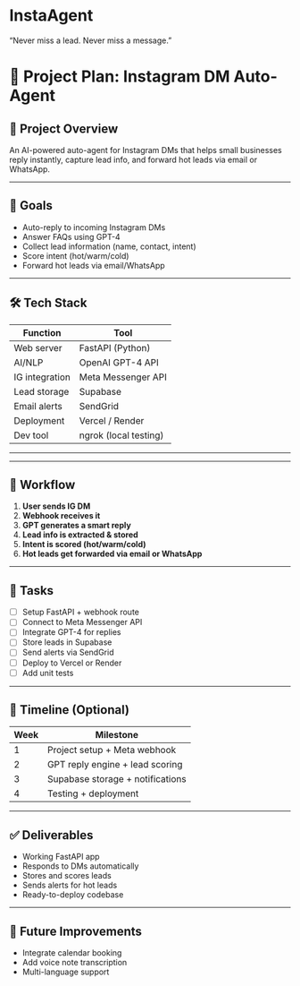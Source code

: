 # InstaAgent
“Never miss a lead. Never miss a message.”

# 📌 Project Plan: Instagram DM Auto-Agent

## 🚀 Project Overview

An AI-powered auto-agent for Instagram DMs that helps small businesses reply instantly, capture lead info, and forward hot leads via email or WhatsApp.

---

## 🎯 Goals

- Auto-reply to incoming Instagram DMs
- Answer FAQs using GPT-4
- Collect lead information (name, contact, intent)
- Score intent (hot/warm/cold)
- Forward hot leads via email/WhatsApp

---

## 🛠️ Tech Stack

| Function           | Tool                        |
|--------------------|-----------------------------|
| Web server         | FastAPI (Python)            |
| AI/NLP             | OpenAI GPT-4 API            |
| IG integration     | Meta Messenger API          |
| Lead storage       | Supabase                    |
| Email alerts       | SendGrid                    |
| Deployment         | Vercel / Render             |
| Dev tool           | ngrok (local testing)       |

---


---

## 🔄 Workflow

1. **User sends IG DM**
2. **Webhook receives it**
3. **GPT generates a smart reply**
4. **Lead info is extracted & stored**
5. **Intent is scored (hot/warm/cold)**
6. **Hot leads get forwarded via email or WhatsApp**

---

## 📝 Tasks

- [ ] Setup FastAPI + webhook route
- [ ] Connect to Meta Messenger API
- [ ] Integrate GPT-4 for replies
- [ ] Store leads in Supabase
- [ ] Send alerts via SendGrid
- [ ] Deploy to Vercel or Render
- [ ] Add unit tests

---

## 📅 Timeline (Optional)

| Week | Milestone                           |
|------|-------------------------------------|
| 1    | Project setup + Meta webhook        |
| 2    | GPT reply engine + lead scoring     |
| 3    | Supabase storage + notifications    |
| 4    | Testing + deployment                |

---

## ✅ Deliverables

- Working FastAPI app
- Responds to DMs automatically
- Stores and scores leads
- Sends alerts for hot leads
- Ready-to-deploy codebase

---

## 🧠 Future Improvements

- Integrate calendar booking
- Add voice note transcription
- Multi-language support

